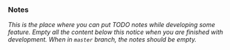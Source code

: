 ### Notes

_This is the place where you can put TODO notes while developing some feature. Empty all the content below this notice
when you are finished with development. When in `master` branch, the notes should be empty._


